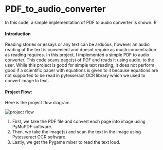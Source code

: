# PDF_to_audio_converter
In this code, a simple implementation of PDF to audio converter is shown. R

#### Introduction
Reading stories or essays or any text can be arduous, however an audio reading of the text is convenient and doesnt require as much concentration as reading requires. In this project, I implemented a simple PDF to audio converter. This code scans page(s) of PDF and reads it using audio, to the user. While this project is good for simple text reading, it does not perform good if a scientific paper with equations is given to it because equations are not supported to be read in pytesseract OCR library which we used to convert image to text.

#### Project Flow:
Here is the project flow diagram:


![project flow](https://user-images.githubusercontent.com/41015749/68516420-9c843680-0249-11ea-8c1f-f57c38f3447e.png)


1) First, we take the PDF file and convert each page into image using PyMuPDF software.
2) Then, we take the image(s) and scan the text in the image using Pytesseract OCR software.
3) Lastly, we get the Pygame mixer to read the text loud.

